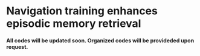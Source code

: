 # Navigation training enhances episodic memory retrieval

#### All codes will be updated soon. Organized codes will be provideded upon request. 
